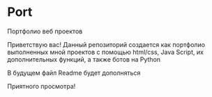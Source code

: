 # Port
Портфолио веб проектов

Приветствую вас! Данный репозиторий создается как портфолио выполненных мной проектов с помощью
html/css, Java Script, их дополнительных функций, а также ботов на Python

В будущем файл Readme будет дополняться

Приятного просмотра!

